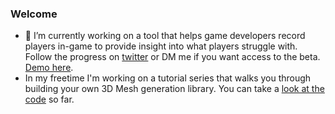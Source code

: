 ### Welcome

- 🔭 I’m currently working on a tool that helps game developers record players in-game to provide insight into what players struggle with. Follow the progress on [twitter](https://twitter.com/RecoludeLLC) or DM me if you want access to the beta. [Demo here](https://app.recolude.com/demo).
- In my freetime I'm working on a tutorial series that walks you through building your own 3D Mesh generation library. You can take a [look at the code](https://github.com/EliCDavis/mango) so far.
